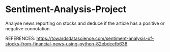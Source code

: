 # Sentiment-Analysis-Project

Analyse news reporting on stocks and deduce if the article has a positive or negative connotation.

REFERENCES:
https://towardsdatascience.com/sentiment-analysis-of-stocks-from-financial-news-using-python-82ebdcefb638